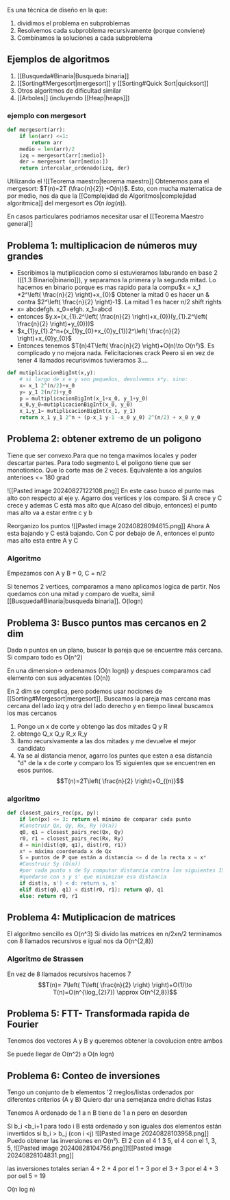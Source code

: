 Es una técnica de diseño en la que:
1. dividimos el problema en subproblemas
2. Resolvemos cada subproblema recursivamente (porque conviene)
3. Combinamos la soluciones a cada subproblema

## Ejemplos de algoritmos
1. [[Busqueda#Binaria|Busqueda binaria]]
2. [[Sorting#Mergesort|mergesort]] y [[Sorting#Quick Sort|quicksort]]
3. Otros algoritmos de dificultad similar 
4. [[Arboles]] (incluyendo [[Heap|heaps]])

### ejemplo con mergesort 
```python
def mergesort(arr):
	if len(arr) <=1:
		return arr
	medio = len(arr)/2
	izq = mergesort(arr[:medio])
	der = mergesort (arr[medio:])
	return intercalar_ordenado(izq, der)
```
Utilizando el ![[Teorema maestro|teorema maestro]]
Obtenemos para el mergesort: $T(n)=2T (\frac{n}{2}) +O(n))$. Esto, con mucha matematica de por medio, nos da que la [[Complejidad de Algoritmos|complejidad algoritmica]] del mergesort es $O(n\ log(n))$.

En casos particulares podriamos necesitar usar el [[Teorema Maestro general]]


## Problema 1:  multiplicacion de números muy grandes
- Escribimos la mutiplicacion como si estuvieramos laburando en base 2 ([[1.3 Binario|binario]]), y separamos la primera y la segunda mitad. Lo hacemos en binario porque es mas rapido para la compu$x = x_1 *2^\left( \frac{n}{2} \right)+x_{0}$
 Obtener la mitad 0 es hacer un & contra $2^\left( \frac{n}{2} \right)-1$. La mitad 1 es hacer n/2 shift rights
- x= abcdefgh. x_0=efgh. x_1=abcd
- entonces $y.x=(x_{1}.2^\left( \frac{n}{2} \right)+x_{0})(y_{1}.2^\left( \frac{n}{2} \right)+y_{0}))$
- $x_{1}y_{1}.2^n+(x_{1}y_{0}+x_{0}y_{1})2^\left( \frac{n}{2} \right)+x_{0}y_{0}$
- Entonces tenemos $T(n)4T\left( \frac{n}{2} \right)+O(n)\to O(n²)$. Es complicado y no mejora nada. Felicitaciones crack
Peero si en vez de tener 4 llamados recurisvimos tuvieramos 3....

```python
def mutiplicacionBigInt(x,y):
	# si largo de x e y son pequeños, devolvemos x*y. sino:
	x= x_1 2^(n/2)+x_0
	y= y_1 2(n/2)+y_0
	p = multiplicacionBigInt(x_1+x_0, y_1+y_0)
	x_0,y_0=mutiplicacionBigInt(x_0, y_0)
	x_1,y_1= mutiplicacionBigInt(x_1, y_1)
	return x_1 y_1 2^n + (p-x_1 y-1 -x_0 y_0) 2^(n/2) + x_0 y_0

```

## Problema 2: obtener extremo de un poligono
Tiene que ser convexo.Para que no tenga maximos locales y poder descartar partes. Para todo segmento L el poligono tiene que ser monotionico. Que lo corte mas de 2 veces. Equivalente a los angulos anterioes <= 180 grad 

![[Pasted image 20240827122108.png]]
En este caso busco el punto mas alto con respecto al eje y. Agarro dos vertices y los comparo. Si A crece y C crece y ademas C está mas alto que A(caso del dibujo, entonces) el punto mas alto va a estar entre c y b 

Reorganizo los puntos
![[Pasted image 20240828094615.png]]
Ahora A esta bajando y C está bajando. Con C por debajo de A, entonces el punto mas alto esta entre A y C


### Algoritmo

Empezamos con A y B = 0, C = n/2

Si tenemos 2 vertices, comparamos a mano 
aplicamos logica de partir. 
Nos quedamos con una mitad y comparo de vuelta, simil [[Busqueda#Binaria|busqueda binaria]]. O(logn)


## Problema 3: Busco puntos mas cercanos en 2 dim
Dado n puntos en un plano, buscar la pareja que se encuentre más cercana. 
Si comparo todo es O(n^2)

En una dimension-> ordenamos (O(n logn)) y despues comparamos cad elemento con sus adyacentes (O(n))

En 2 dim se complica, pero podemos usar nociones de [[Sorting#Mergesort|mergesort]]. Buscamos la pareja mas cercana mas cercana del lado izq y otra del lado derecho y en tiempo lineal buscamos los mas cercanos
1. Pongo un x de corte y obtengo las dos mitades Q y R
2. obtengo Q_x Q_y R_x R_y 
3. llamo recursivamente a las dos mitades y me devuelve el mejor candidato
4. Ya se al distancia menor, agarro los puntes que esten a esa distancia "d" de la x de corte y comparo los 15 siguientes que se encuentren en esos puntos. 
$$T(n)=2T\left( \frac{n}{2} \right)+O_{(n)}$$

### algoritmo
```python
def closest_pairs_rec(px, py):
	if len(px) <= 3: return el mínimo de comparar cada punto
	#Construir Qx, Qy, Rx, Ry (O(n))
	q0, q1 = closest_pairs_rec(Qx, Qy)
	r0, r1 = closest_pairs_rec(Rx, Ry)
	d = min(dist(q0, q1), dist(r0, r1))
	x* = máxima coordenada x de Qx
	S = puntos de P que están a distancia <= d de la recta x = x*
	#Construir Sy (O(n))
	#por cada punto s de Sy computar distancia contra los siguientes 15 puntos
	#quedarse con s y s' que minimizan esa distancia
	if dist(s, s') < d: return s, s'
	elif dist(q0, q1) < dist(r0, r1): return q0, q1
	else: return r0, r1

```

## Problema 4: Mutiplicacion de matrices
El algoritmo sencillo es O(n^3)
Si divido las matrices en n/2xn/2 terminamos con 8 llamados recursivos e igual nos da O(n^{2,8})
### Algoritmo de Strassen
En vez de 8 llamados recursivos hacemos 7
$$T(n)= 7\left( T\left( \frac{n}{2} \right) \right)+O(1)\to T(n)=O(n^{\log_{2}7}) \approx O(n^{2,8})$$

## Problema 5: FTT- Transformada rapida de Fourier

Tenemos dos vectores A y B y queremos obtener la covolucion entre ambos

Se puede llegar de O(n^2) a O(n logn)

## Problema 6: Conteo de inversiones 
Tengo un conjunto de b elementos '2 rreglos/listas ordenados por diferentes criterios (A y B)
Quiero dar una semejanza endre dichas listas

Tenemos A ordenado de 1 a n B tiene de 1 a n pero en desorden 

Si b_i <b_i+1 para todo i B está ordenado y son iguales
dos elementos están invertidos si b_i > b_j (con i <j)
![[Pasted image 20240828103958.png]]
Puedo obtener las inversiones en O(n²). El 2 con el 4 1 3 5, el 4 con el 1, 3, 5, 
![[Pasted image 20240828104756.png]]![[Pasted image 20240828104831.png]]

las inversiones totales serian 4 + 2 + 4 por el 1 + 3 por el 3 + 3 por el 4 + 3 por oel 5 = 19 

O(n log n)